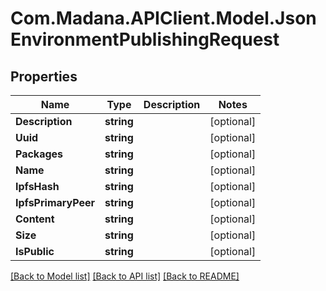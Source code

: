 
# Com.Madana.APIClient.Model.JsonEnvironmentPublishingRequest

## Properties

Name | Type | Description | Notes
------------ | ------------- | ------------- | -------------
**Description** | **string** |  | [optional] 
**Uuid** | **string** |  | [optional] 
**Packages** | **string** |  | [optional] 
**Name** | **string** |  | [optional] 
**IpfsHash** | **string** |  | [optional] 
**IpfsPrimaryPeer** | **string** |  | [optional] 
**Content** | **string** |  | [optional] 
**Size** | **string** |  | [optional] 
**IsPublic** | **string** |  | [optional] 

[[Back to Model list]](../README.md#documentation-for-models)
[[Back to API list]](../README.md#documentation-for-api-endpoints)
[[Back to README]](../README.md)

